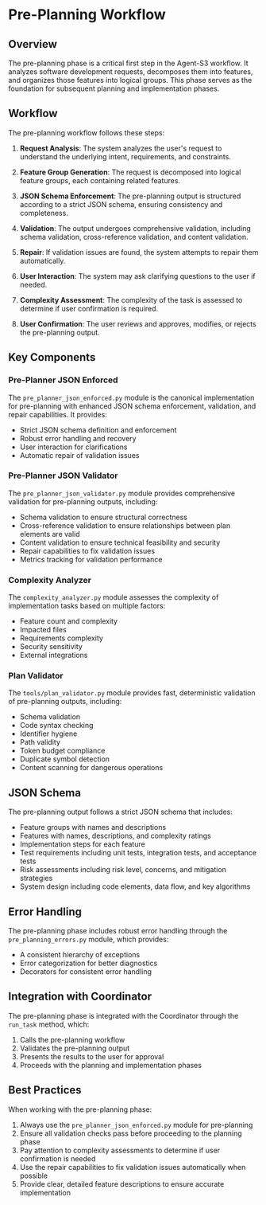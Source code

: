 # Pre-Planning Workflow

## Overview

The pre-planning phase is a critical first step in the Agent-S3 workflow. It analyzes software development requests, decomposes them into features, and organizes those features into logical groups. This phase serves as the foundation for subsequent planning and implementation phases.

## Workflow

The pre-planning workflow follows these steps:

1. **Request Analysis**: The system analyzes the user's request to understand the underlying intent, requirements, and constraints.

2. **Feature Group Generation**: The request is decomposed into logical feature groups, each containing related features.

3. **JSON Schema Enforcement**: The pre-planning output is structured according to a strict JSON schema, ensuring consistency and completeness.

4. **Validation**: The output undergoes comprehensive validation, including schema validation, cross-reference validation, and content validation.

5. **Repair**: If validation issues are found, the system attempts to repair them automatically.

6. **User Interaction**: The system may ask clarifying questions to the user if needed.

7. **Complexity Assessment**: The complexity of the task is assessed to determine if user confirmation is required.

8. **User Confirmation**: The user reviews and approves, modifies, or rejects the pre-planning output.

## Key Components

### Pre-Planner JSON Enforced

The `pre_planner_json_enforced.py` module is the canonical implementation for pre-planning with enhanced JSON schema enforcement, validation, and repair capabilities. It provides:

- Strict JSON schema definition and enforcement
- Robust error handling and recovery
- User interaction for clarifications
- Automatic repair of validation issues

### Pre-Planner JSON Validator

The `pre_planner_json_validator.py` module provides comprehensive validation for pre-planning outputs, including:

- Schema validation to ensure structural correctness
- Cross-reference validation to ensure relationships between plan elements are valid
- Content validation to ensure technical feasibility and security
- Repair capabilities to fix validation issues
- Metrics tracking for validation performance

### Complexity Analyzer

The `complexity_analyzer.py` module assesses the complexity of implementation tasks based on multiple factors:

- Feature count and complexity
- Impacted files
- Requirements complexity
- Security sensitivity
- External integrations

### Plan Validator

The `tools/plan_validator.py` module provides fast, deterministic validation of pre-planning outputs, including:

- Schema validation
- Code syntax checking
- Identifier hygiene
- Path validity
- Token budget compliance
- Duplicate symbol detection
- Content scanning for dangerous operations

## JSON Schema

The pre-planning output follows a strict JSON schema that includes:

- Feature groups with names and descriptions
- Features with names, descriptions, and complexity ratings
- Implementation steps for each feature
- Test requirements including unit tests, integration tests, and acceptance tests
- Risk assessments including risk level, concerns, and mitigation strategies
- System design including code elements, data flow, and key algorithms

## Error Handling

The pre-planning phase includes robust error handling through the `pre_planning_errors.py` module, which provides:

- A consistent hierarchy of exceptions
- Error categorization for better diagnostics
- Decorators for consistent error handling

## Integration with Coordinator

The pre-planning phase is integrated with the Coordinator through the `run_task` method, which:

1. Calls the pre-planning workflow
2. Validates the pre-planning output
3. Presents the results to the user for approval
4. Proceeds with the planning and implementation phases

## Best Practices

When working with the pre-planning phase:

1. Always use the `pre_planner_json_enforced.py` module for pre-planning
2. Ensure all validation checks pass before proceeding to the planning phase
3. Pay attention to complexity assessments to determine if user confirmation is needed
4. Use the repair capabilities to fix validation issues automatically when possible
5. Provide clear, detailed feature descriptions to ensure accurate implementation
